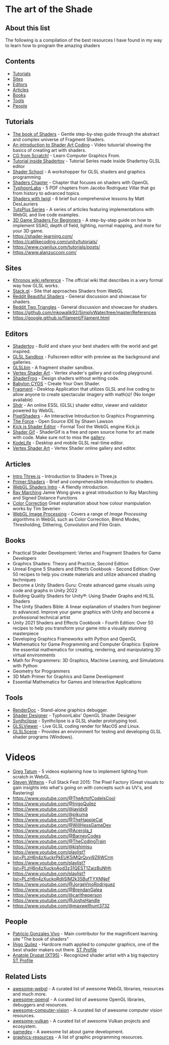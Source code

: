 # The art of the Shade

## About this list
The following is a compilation of the best resources I have found in my way to learn how to program the amazing shaders

## Contents
* [Tutorials](#tutorials)
* [Sites](#sites)
* [Editors](#editors)
* [Articles](#articles)
* [Books](#books)
* [Tools](#tools)
* [People](#people)

## Tutorials
* [The book of Shaders](https://thebookofshaders.com/) - Gentle step-by-step guide through the abstract and complex universe of Fragment Shaders.
* [ An introduction to Shader Art Coding](https://youtu.be/f4s1h2YETNY) - Video tutuorial showing the basics of creating art with shaders. 
* [CG from Scratch!](http://www.scratchapixel.com/lessons/3d-basic-rendering/introduction-to-shading/) - Learn Computer Graphics From.
* [Tutorial inside Shadertoy](https://www.shadertoy.com/view/Md23DV) - Tutorial Series made inside Shadertoy GLSL editor
* [Shader School](https://github.com/stackgl/shader-school) - A workshopper for GLSL shaders and graphics programming
* [Shaders Chapter](http://antongerdelan.net/opengl/shaders.html) - Chapter that focuses on shaders with OpenGL
* [TyphoonLabs](https://www.opengl.org/sdk/docs/tutorials/TyphoonLabs/) - 5 PDF chapters from Jacobo Rodriguez Villar that go from history to advanced topics.
* [Shaders with lwjgl](https://github.com/mattdesl/lwjgl-basics/wiki/Shaders) - 6 brief but comprehensive lessons by Matt DesLauriers
* [TutsPlus Series](https://gamedevelopment.tutsplus.com/categories/shaders) - A series of articles featuring implementations with WebGL and live code examples.
* [3D Game Shaders For Beginners](https://github.com/lettier/3d-game-shaders-for-beginners) - A step-by-step guide on how to implement SSAO, depth of field, lighting, normal mapping, and more for your 3D game.
* https://shader-learning.com/
* https://catlikecoding.com/unity/tutorials/
* https://www.cyanilux.com/tutorials/posts/
* https://www.alanzucconi.com/

## Sites
* [Khronos wiki reference](https://www.khronos.org/opengl/wiki/OpenGL_Shading_Language) - The official wiki that describes in a very formal way how GLSL works.
* [Stack.gl](http://stack.gl/) - Site that approaches Shaders from WebGL
* [Reddit Beautiful Shaders](https://www.reddit.com/r/shaders/) - General discussion and showcase for shaders.
* [Reddit Two Triangles](https://www.reddit.com/r/twotriangles/) - General discussion and showcase for shaders.
* https://github.com/mkowalik92/SimplyWater/tree/master/References
* https://google.github.io/filament/Filament.html

## Editors
* [Shadertoy](http://shadertoy.com) - Build and share your best shaders with the world and get inspired.
* [GLSL Sandbox](http://glslsandbox.com) - Fullscreen editor with preview as the background and galleries.
* [GLSLbin](http://glslb.in) - A fragment shader sandbox.
* [Vertex Shader Art](https://www.vertexshaderart.com) - Vertex shader's gallery and coding playground.
* [ShaderFrog](https://shaderfrog.com/) - Design shaders without writing code.
* [Babylon CYOS](https://cyos.babylonjs.com/) - Create Your Own Shader.
* [Fragment](http://www.syedrezaali.com/store/fragment-osx-app) - Desktop Application that utilizes GLSL and live coding to allow anyone to create spectacular imagery with math(s)! (No longer available)
* [Shdr](http://shdr.bkcore.com/) - An online ESSL (GLSL) shader editor, viewer and validator powered by WebGL.
* [PixelShaders](http://pixelshaders.com/) - An Interactive Introduction to Graphics Programming.
* [The Force](https://shawnlawson.github.io/The_Force/) - Open Source IDE by Shawn Lawson
* [Kick.js Shader Editor](http://www.kickjs.org/tool/shader_editor/shader_editor.html) - Formal Tool the WebGL engine Kick.js
* [Shader Gif](https://shadergif.com) - ShaderGif is a free and open source home for art made with code. Make sure not to miss the [gallery](https://shadergif.com/feed).
* [KodeLife](https://hexler.net/kodelife) - Desktop and mobile GLSL real-time editor.
* [Vertex Shader Art](https://www.vertexshaderart.com/) - Vertex Shader online gallery and editor.

## Articles
* [Intro Three.js](https://www.airtightinteractive.com/2013/02/intro-to-pixel-shaders-in-three-js/) - Introduction to Shaders in Three.js
* [Primer:Shaders](https://notes.underscorediscovery.com/shaders-a-primer/) - Brief and comprehensible introduction to shaders.
* [WebGL Shaders Intro](https://gamedevelopment.tutsplus.com/tutorials/getting-started-in-webgl-part-1-introduction-to-shaders--cms-26208) - A fliendly introduction.
* [Ray Marching](http://jamie-wong.com/2016/07/15/ray-marching-signed-distance-functions/) Jamie Wong gives a great introduction to Ray Marching and Signed Distance Functions
* [Color Correction](https://timseverien.com/posts/2020-06-19-colour-correction-with-webgl/) Great explanation about how colour manipulation works by Tim Severien
* [WebGL Image Processing](https://maximmcnair.com/webgl-image-processing) - Covers a range of _Image Processing_ algorithms in WebGL such as Color Correction, Blend Modes, Thresholding, Dithering, Convolution and Film Grain.

## Books
* Practical Shader Development: Vertex and Fragment Shaders for Game Developers
* Graphics Shaders: Theory and Practice, Second Edition
* Unreal Engine 5 Shaders and Effects Cookbook - Second Edition: Over 50 recipes to help you create materials and utilize advanced shading techniques
* Become a Unity Shaders Guru: Create advanced game visuals using code and graphs in Unity 2022
* Building Quality Shaders for Unity®: Using Shader Graphs and HLSL Shaders
* The Unity Shaders Bible: A linear explanation of shaders from beginner to advanced. Improve your game graphics with Unity and become a professional technical artist
* Unity 2021 Shaders and Effects Cookbook - Fourth Edition: Over 50 recipes to help you transform your game into a visually stunning masterpiece
* Developing Graphics Frameworks with Python and OpenGL
* Mathematics for Game Programming and Computer Graphics: Explore the essential mathematics for creating, rendering, and manipulating 3D virtual environments
* Math for Programmers: 3D Graphics, Machine Learning, and Simulations with Python
* Geometry for Programmers
* 3D Math Primer for Graphics and Game Development
* Essential Mathematics for Games and Interactive Applications

## Tools
* [RenderDoc](https://renderdoc.org/builds) - Stand-alone graphics debugger.
* [Shader Designer](https://www.opengl.org/sdk/tools/ShaderDesigner/) - TyphoonLabs' OpenGL Shader Designer
* [Synthclipse](http://synthclipse.sourceforge.net/index.html) - Synthclipse is a GLSL shader prototyping tool.
* [GLSLViewer](https://github.com/patriciogonzalezvivo/glslViewer) - Live GLSL coding render for MacOS and Linux.
* [GLSLScene](https://github.com/jwurzer/glslScene) - Provides an environment for testing and developing GLSL shader programs (Windows).

# Videos
* [Greg Tatum](https://www.youtube.com/playlist?list=PLxaZqnd-OQM7Y0lfe7h2cjlQAm5O9_6UL) - 5 videos explaining how to implement lighting from scratch in WebGL.
* [Steven Wittens](https://www.youtube.com/watch?v=4NkjLWAkYZ8) - Full Stack Fest 2015: The Pixel Factory (Great visuals to gain insights into what's going on with concepts such as UV's, and Rastering)
* https://www.youtube.com/@TheArtofCodeIsCool
* https://www.youtube.com/@InigoQuilez
* https://www.youtube.com/@javidx9
* https://www.youtube.com/@pikuma
* https://www.youtube.com/@TheHappieCat
* https://www.youtube.com/@WillHessGameDev
* https://www.youtube.com/@Acerola_t
* https://www.youtube.com/@BarneyCodes
* https://www.youtube.com/@TheCodingTrain
* https://www.youtube.com/@kishimisu
* https://www.youtube.com/playlist?list=PLzH6n4zXuckrPkEUK5iMQrQyvj9Z6WCrm
* https://www.youtube.com/playlist?list=PLzH6n4zXuckoAod3z31QEST1ZaizBuNHh
* https://www.youtube.com/playlist?list=PLzH6n4zXuckoRdljSlM2k35BufTYXNNeF
* https://www.youtube.com/@JorgeVinoRodriguez
* https://www.youtube.com/@BrendanGalea
* https://www.youtube.com/@carltheperson
* https://www.youtube.com/@JoshsHandle
* https://www.youtube.com/@maxwellhunt3732

## People
* [Patricio Gonzales Vivo](http://patriciogonzalezvivo.com/) - Main contributor for the magnificent learning site "The book of shaders"
* [Íñigo Quílez](http://iquilezles.org/index.html) - Hardcore math applied to computer graphics, one of the best shader makers out there. [ST Profile](https://www.shadertoy.com/user/iq)
* [Anatole Drupat (XT95)](http://www.aduprat.com/) - Recognized shader artist with a big trajectory [ST Profile](https://www.shadertoy.com/user/XT95)

## Related Lists
* [awesome-webgl](https://github.com/sjfricke/awesome-webgl) - A curated list of awesome WebGL libraries, resources and much more.
* [awesome-opengl](https://github.com/eug/awesome-opengl) - A curated list of awesome OpenGL libraries, debuggers and resources.
* [awesome-computer-vision](https://github.com/jbhuang0604/awesome-computer-vision) - A curated list of awesome computer vision resources.
* [awesome-vulkan](https://github.com/vinjn/awesome-vulkan) - A curated list of awesome Vulkan projects and ecosystem.
* [gamedev](https://github.com/ellisonleao/magictools) - A awesome list about game development.
* [graphics-resources](https://github.com/mattdesl/graphics-resources) - A list of graphic programming resources.

